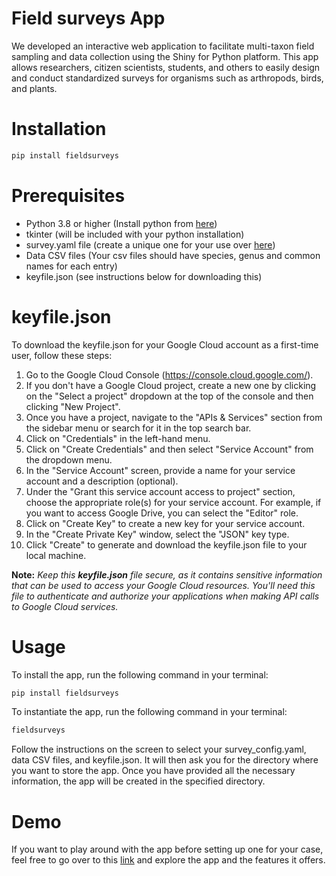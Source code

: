 # Field surveys App

We developed an interactive web application to facilitate multi-taxon field sampling and data collection using the Shiny for Python platform. This app allows researchers, citizen scientists, students, and others to easily design and conduct standardized surveys for organisms such as arthropods, birds, and plants.

# Installation
```bash
pip install fieldsurveys
```

# Prerequisites
- Python 3.8 or higher (Install python from [here](https://www.python.org/downloads/))
- tkinter (will be included with your python installation)
- survey.yaml file (create a unique one for your use over [here](https://nafcillincat.shinyapps.io/survey_config_generator/))
- Data CSV files (Your csv files should have species, genus and common names for each entry)
- keyfile.json (see instructions below for downloading this)

# keyfile.json

To download the keyfile.json for your Google Cloud account as a first-time user, follow these steps:
1. Go to the Google Cloud Console (https://console.cloud.google.com/).
1. If you don't have a Google Cloud project, create a new one by clicking on the "Select a project" dropdown at the top of the console and then clicking "New Project".
1. Once you have a project, navigate to the "APIs & Services" section from the sidebar menu or search for it in the top search bar.
1. Click on "Credentials" in the left-hand menu.
1. Click on "Create Credentials" and then select "Service Account" from the dropdown menu.
1. In the "Service Account" screen, provide a name for your service account and a description (optional).
1. Under the "Grant this service account access to project" section, choose the appropriate role(s) for your service account. For example, if you want to access Google Drive, you can select the "Editor" role.
1. Click on "Create Key" to create a new key for your service account.
1. In the "Create Private Key" window, select the "JSON" key type.
1. Click "Create" to generate and download the keyfile.json file to your local machine.
   
**Note:** *Keep this **keyfile.json** file secure, as it contains sensitive information that can be used to access your Google Cloud resources. You'll need this file to authenticate and authorize your applications when making API calls to Google Cloud services.*



# Usage


To install the app, run the following command in your terminal:

```bash
pip install fieldsurveys
```

To instantiate the app, run the following command in your terminal:

```bash
fieldsurveys
```

Follow the instructions on the screen to select your survey_config.yaml, data CSV files, and keyfile.json. It will then ask you for the directory where you want to store the app. Once you have provided all the necessary information, the app will be created in the specified directory.


# Demo
If you want to play around with the app before setting up one for your case, feel free to go over to this [link](https://nafcillincat.shinyapps.io/demo_app) and explore the app and the features it offers.
